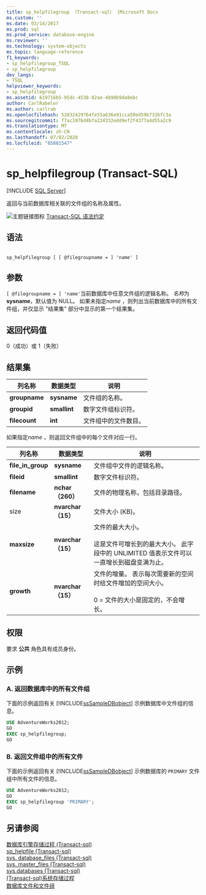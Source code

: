 ```yaml
---
title: sp_helpfilegroup （Transact-sql） |Microsoft Docs
ms.custom: ''
ms.date: 03/14/2017
ms.prod: sql
ms.prod_service: database-engine
ms.reviewer: ''
ms.technology: system-objects
ms.topic: language-reference
f1_keywords:
- sp_helpfilegroup_TSQL
- sp_helpfilegroup
dev_langs:
- TSQL
helpviewer_keywords:
- sp_helpfilegroup
ms.assetid: 619716b5-95dc-4538-82ae-4b90b9da8ebc
author: CarlRabeler
ms.author: carlrab
ms.openlocfilehash: 52032429764fe55a636e91cca59ed59b733bfc3a
ms.sourcegitcommit: f7ac1976d4bfa224332edd9ef2f4377a4d55a2c9
ms.translationtype: MT
ms.contentlocale: zh-CN
ms.lasthandoff: 07/02/2020
ms.locfileid: "85881547"
---
```

# <a name="sp_helpfilegroup-transact-sql"></a>sp_helpfilegroup (Transact-SQL)
[!INCLUDE [SQL Server](../../includes/applies-to-version/sqlserver.md)]

  返回与当前数据库相关联的文件组的名称及属性。  
  
 ![主题链接图标](../../database-engine/configure-windows/media/topic-link.gif "“主题链接”图标") [Transact-SQL 语法约定](../../t-sql/language-elements/transact-sql-syntax-conventions-transact-sql.md)  
  
## <a name="syntax"></a>语法  
  
```  
  
sp_helpfilegroup [ [ @filegroupname = ] 'name' ]  
```  
  
## <a name="arguments"></a>参数  
`[ @filegroupname = ] 'name'`当前数据库中任意文件组的逻辑名称。 *名称*为**sysname**，默认值为 NULL。 如果未指定*name* ，则列出当前数据库中的所有文件组，并仅显示 "结果集" 部分中显示的第一个结果集。  
  
## <a name="return-code-values"></a>返回代码值  
 0（成功）或 1（失败）  
  
## <a name="result-sets"></a>结果集  
  
|列名称|数据类型|说明|  
|-----------------|---------------|-----------------|  
|**groupname**|**sysname**|文件组的名称。|  
|**groupid**|**smallint**|数字文件组标识符。|  
|**filecount**|**int**|文件组中的文件数目。|  
  
 如果指定*name* ，则返回文件组中的每个文件对应一行。  
  
|列名称|数据类型|说明|  
|-----------------|---------------|-----------------|  
|**file_in_group**|**sysname**|文件组中文件的逻辑名称。|  
|**fileid**|**smallint**|数字文件标识符。|  
|**filename**|**nchar （260）**|文件的物理名称，包括目录路径。|  
|size |**nvarchar （15）**|文件大小 (KB)。|  
|**maxsize**|**nvarchar （15）**|文件的最大大小。<br /><br /> 这是文件可增长到的最大大小。 此字段中的 UNLIMITED 值表示文件可以一直增长到磁盘变满为止。|  
|**growth**|**nvarchar （15）**|文件的增量。 表示每次需要新的空间时给文件增加的空间大小。<br /><br /> 0 = 文件的大小是固定的，不会增长。|  
  
## <a name="permissions"></a>权限  
 要求 **公共** 角色具有成员身份。  
  
## <a name="examples"></a>示例  
  
### <a name="a-returning-all-filegroups-in-a-database"></a>A. 返回数据库中的所有文件组  
 下面的示例返回有关 [!INCLUDE[ssSampleDBobject](../../includes/sssampledbobject-md.md)] 示例数据库中文件组的信息。  
  
```sql  
USE AdventureWorks2012;  
GO  
EXEC sp_helpfilegroup;  
GO  
```  
  
### <a name="b-returning-all-files-in-a-filegroup"></a>B. 返回文件组中的所有文件  
 下面的示例返回有关 [!INCLUDE[ssSampleDBobject](../../includes/sssampledbobject-md.md)] 示例数据库的 `PRIMARY` 文件组中所有文件的信息。  
  
```sql  
USE AdventureWorks2012;  
GO  
EXEC sp_helpfilegroup 'PRIMARY';  
GO  
```  
  
## <a name="see-also"></a>另请参阅  
 [数据库引擎存储过程 &#40;Transact-sql&#41;](../../relational-databases/system-stored-procedures/database-engine-stored-procedures-transact-sql.md)   
 [sp_helpfile &#40;Transact-sql&#41;](../../relational-databases/system-stored-procedures/sp-helpfile-transact-sql.md)   
 [sys. database_files &#40;Transact-sql&#41;](../../relational-databases/system-catalog-views/sys-database-files-transact-sql.md)   
 [sys. master_files &#40;Transact-sql&#41;](../../relational-databases/system-catalog-views/sys-master-files-transact-sql.md)   
 [sys.databases &#40;Transact-sql&#41;](../../relational-databases/system-catalog-views/sys-filegroups-transact-sql.md)   
 [&#40;Transact-sql&#41;系统存储过程](../../relational-databases/system-stored-procedures/system-stored-procedures-transact-sql.md)   
 [数据库文件和文件组](../../relational-databases/databases/database-files-and-filegroups.md)  
  
  
